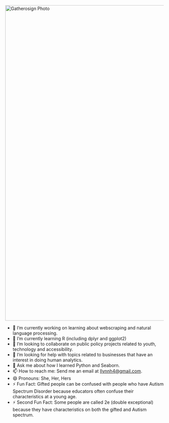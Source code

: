 

<img width="1000" alt="Gatherosign Photo" src="https://user-images.githubusercontent.com/94628744/210380965-d20ba663-e13d-40c4-bc3a-0bcdb23c3a47.png">


- 🔭 I’m currently working on learning about webscraping and natural language processing.
- 🌱 I’m currently learning R (including dplyr and ggplot2)
- 👯 I’m looking to collaborate on public policy projects related to youth, technology and accessibility. 
- 🤔 I’m looking for help with topics related to businesses that have an interest in doing human analytics.  
- 💬 Ask me about how I learned Python and Seaborn. 
- 📫 How to reach me: Send me an email at llynnh4@gmail.com. 
- 😄 Pronouns: She, Her, Hers
- ⚡ Fun Fact: Gifted people can be confused with people who have Autism Spectrum Disorder because educators often confuse their characteristics at a young age.
- ⚡ Second Fun Fact: Some people are called 2e (double exceptional) because they have characteristics on both the gifted and Autism spectrum.  

